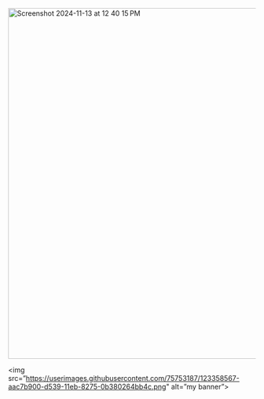 <img width="713" alt="Screenshot 2024-11-13 at 12 40 15 PM" src="https://github.com/user-attachments/assets/175f6f5d-5e6d-4ff2-a71d-92a50a3be340">

<img src=”https://userimages.githubusercontent.com/75753187/123358567-aac7b900-d539-11eb-8275-0b380264bb4c.png" alt=”my banner”>

